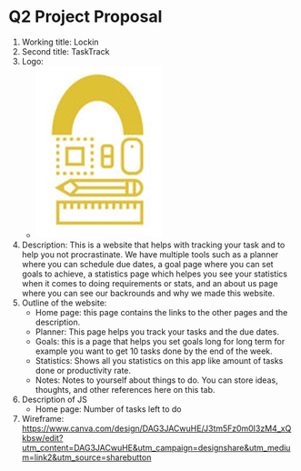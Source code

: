 # Q2 Project Proposal 
1. Working title: Lockin
2. Second title: TaskTrack 
3. Logo: 
    - ![logo](Logo.png)
4. Description: 
This is a website that helps with tracking your task and to help you not procrastinate. We have multiple tools such as a planner where you can schedule due dates, a goal page where you can set goals to achieve, a statistics page which helpes you see your statistics when it comes to doing requirements or stats, and an about us page where you can see our backrounds and why we made this website.
5. Outline of the website:
    - Home page: this page contains the links to the other pages and the description.
    - Planner: This page helps you track your tasks and the due dates.
    - Goals: this is a page that helps you set goals long for long term for example you want to get 10 tasks done by the end of the week.
    - Statistics: Shows all you statistics on this app like amount of tasks done or productivity rate.
    - Notes: Notes to yourself about things to do. You can store ideas, thoughts, and other references here on this tab.
6. Description of JS
    * Home page: Number of tasks left to do 
7. Wireframe: https://www.canva.com/design/DAG3JACwuHE/J3tm5Fz0m0I3zM4_xQkbsw/edit?utm_content=DAG3JACwuHE&utm_campaign=designshare&utm_medium=link2&utm_source=sharebutton

